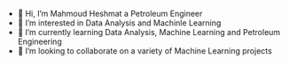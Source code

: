 - 👋 Hi, I’m Mahmoud Heshmat a Petroleum Engineer
- 👀 I’m interested in Data Analysis and Machinle Learning
- 🌱 I’m currently learning Data Analysis, Machine Learning and Petroleum Engineering
- 💞️ I’m looking to collaborate on a variety of Machine Learning projects

<!---
Mahmoud899/Mahmoud899 is a ✨ special ✨ repository because its `README.md` (this file) appears on your GitHub profile.
You can click the Preview link to take a look at your changes.
--->
